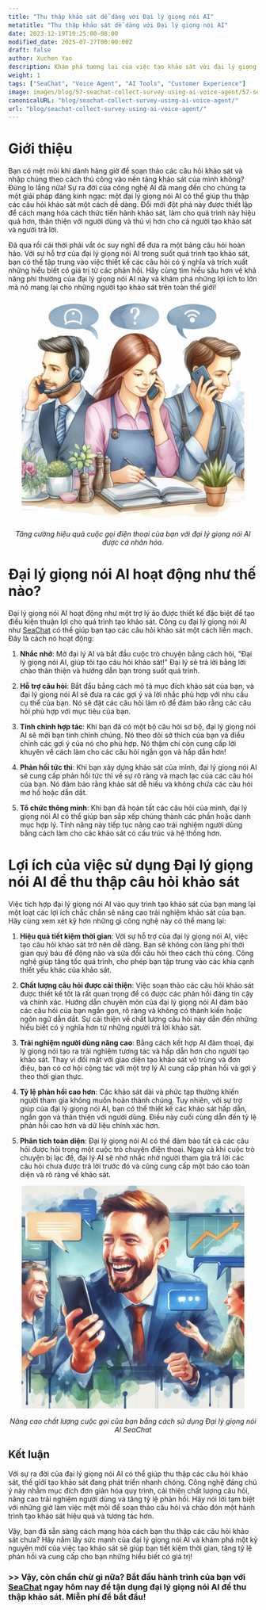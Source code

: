 ```yaml
---
title: "Thu thập khảo sát dễ dàng với Đại lý giọng nói AI"
metatitle: "Thu thập khảo sát dễ dàng với Đại lý giọng nói AI"
date: 2023-12-19T10:25:00-08:00
modified_date: 2025-07-27T00:00:00Z
draft: false
author: Xuchen Yao
description: Khám phá tương lai của việc tạo khảo sát với đại lý giọng nói AI! Dễ dàng tạo các câu hỏi chất lượng cao, nâng cao trải nghiệm người dùng và tăng tỷ lệ phản hồi. Nói lời tạm biệt với công việc thủ công!
weight: 1
tags: ["SeaChat", "Voice Agent", "AI Tools", "Customer Experience"]
image: images/blog/57-seachat-collect-survey-using-ai-voice-agent/57-seachat-collect-survey-using-ai-voice-agent.png
canonicalURL: "blog/seachat-collect-survey-using-ai-voice-agent/"
url: "blog/seachat-collect-survey-using-ai-voice-agent/"
---
```


# Giới thiệu

Bạn có mệt mỏi khi dành hàng giờ để soạn thảo các câu hỏi khảo sát và nhập chúng theo cách thủ công vào nền tảng khảo sát của mình không? Đừng lo lắng nữa! Sự ra đời của công nghệ AI đã mang đến cho chúng ta một giải pháp đáng kinh ngạc: một đại lý giọng nói AI có thể giúp thu thập các câu hỏi khảo sát một cách dễ dàng. Đổi mới đột phá này được thiết lập để cách mạng hóa cách thức tiến hành khảo sát, làm cho quá trình này hiệu quả hơn, thân thiện với người dùng và thú vị hơn cho cả người tạo khảo sát và người trả lời.

Đã qua rồi cái thời phải vắt óc suy nghĩ để đưa ra một bảng câu hỏi hoàn hảo. Với sự hỗ trợ của đại lý giọng nói AI trong suốt quá trình tạo khảo sát, bạn có thể tập trung vào việc thiết kế các câu hỏi có ý nghĩa và trích xuất những hiểu biết có giá trị từ các phản hồi. Hãy cùng tìm hiểu sâu hơn về khả năng phi thường của đại lý giọng nói AI này và khám phá những lợi ích to lớn mà nó mang lại cho những người tạo khảo sát trên toàn thế giới!

<center>
<img height="450px" src="/images/blog/50x-all-seachat-agents/transfer-to-and-from-ai-agent.jpeg" alt="Tăng cường hiệu quả cuộc gọi điện thoại của bạn với đại lý giọng nói AI được cá nhân hóa."/>

*Tăng cường hiệu quả cuộc gọi điện thoại của bạn với đại lý giọng nói AI được cá nhân hóa.*
</center>

# Đại lý giọng nói AI hoạt động như thế nào?

Đại lý giọng nói AI hoạt động như một trợ lý ảo được thiết kế đặc biệt để tạo điều kiện thuận lợi cho quá trình tạo khảo sát. Công cụ đại lý giọng nói AI như [SeaChat](https://chat.seasalt.ai/?utm_source=blog) có thể giúp bạn tạo các câu hỏi khảo sát một cách liền mạch. Đây là cách nó hoạt động:

1. **Nhắc nhở**: Mở đại lý AI và bắt đầu cuộc trò chuyện bằng cách hỏi, "Đại lý giọng nói AI, giúp tôi tạo câu hỏi khảo sát!" Đại lý sẽ trả lời bằng lời chào thân thiện và hướng dẫn bạn trong suốt quá trình.

2. **Hỗ trợ câu hỏi**: Bắt đầu bằng cách mô tả mục đích khảo sát của bạn, và đại lý giọng nói AI sẽ đưa ra các gợi ý và lời nhắc phù hợp với nhu cầu cụ thể của bạn. Nó sẽ đặt các câu hỏi làm rõ để đảm bảo rằng các câu hỏi phù hợp với mục tiêu của bạn.

3. **Tinh chỉnh hợp tác**: Khi bạn đã có một bộ câu hỏi sơ bộ, đại lý giọng nói AI sẽ mời bạn tinh chỉnh chúng. Nó theo dõi sở thích của bạn và điều chỉnh các gợi ý của nó cho phù hợp. Nó thậm chí còn cung cấp lời khuyên về cách làm cho các câu hỏi ngắn gọn và hấp dẫn hơn!

4. **Phản hồi tức thì**: Khi bạn xây dựng khảo sát của mình, đại lý giọng nói AI sẽ cung cấp phản hồi tức thì về sự rõ ràng và mạch lạc của các câu hỏi của bạn. Nó đảm bảo rằng khảo sát dễ hiểu và không chứa các câu hỏi mơ hồ hoặc dẫn dắt.

5. **Tổ chức thông minh**: Khi bạn đã hoàn tất các câu hỏi của mình, đại lý giọng nói AI có thể giúp bạn sắp xếp chúng thành các phần hoặc danh mục hợp lý. Tính năng này tiếp tục nâng cao trải nghiệm người dùng bằng cách làm cho các khảo sát có cấu trúc và hệ thống hơn.

# Lợi ích của việc sử dụng Đại lý giọng nói AI để thu thập câu hỏi khảo sát

Việc tích hợp đại lý giọng nói AI vào quy trình tạo khảo sát của bạn mang lại một loạt các lợi ích chắc chắn sẽ nâng cao trải nghiệm khảo sát của bạn. Hãy cùng xem xét kỹ hơn những gì công nghệ này có thể mang lại:

1. **Hiệu quả tiết kiệm thời gian**: Với sự hỗ trợ của đại lý giọng nói AI, việc tạo câu hỏi khảo sát trở nên dễ dàng. Bạn sẽ không còn lãng phí thời gian quý báu để động não và sửa đổi câu hỏi theo cách thủ công. Công nghệ giúp tăng tốc quá trình, cho phép bạn tập trung vào các khía cạnh thiết yếu khác của khảo sát.

2. **Chất lượng câu hỏi được cải thiện**: Việc soạn thảo các câu hỏi khảo sát được thiết kế tốt là rất quan trọng để có được các phản hồi đáng tin cậy và chính xác. Hướng dẫn chuyên môn của đại lý giọng nói AI đảm bảo các câu hỏi của bạn ngắn gọn, rõ ràng và không có thành kiến hoặc ngôn ngữ dẫn dắt. Sự cải thiện về chất lượng câu hỏi này dẫn đến những hiểu biết có ý nghĩa hơn từ những người trả lời khảo sát.

3. **Trải nghiệm người dùng nâng cao**: Bằng cách kết hợp AI đàm thoại, đại lý giọng nói tạo ra trải nghiệm tương tác và hấp dẫn hơn cho người tạo khảo sát. Thay vì đối mặt với giao diện tạo khảo sát vô trùng và đơn điệu, bạn có cơ hội cộng tác với một trợ lý AI cung cấp phản hồi và gợi ý theo thời gian thực.

4. **Tỷ lệ phản hồi cao hơn**: Các khảo sát dài và phức tạp thường khiến người tham gia không muốn hoàn thành chúng. Tuy nhiên, với sự trợ giúp của đại lý giọng nói AI, bạn có thể thiết kế các khảo sát hấp dẫn, ngắn gọn và thân thiện với người dùng. Điều này cuối cùng dẫn đến tỷ lệ phản hồi cao hơn và dữ liệu chính xác hơn.

5. **Phân tích toàn diện**: Đại lý giọng nói AI có thể đảm bảo tất cả các câu hỏi được hỏi trong một cuộc trò chuyện điện thoại. Ngay cả khi cuộc trò chuyện bị lạc đề, đại lý AI sẽ nhớ nhắc nhở người tham gia trả lời các câu hỏi chưa được trả lời trước đó và cũng cung cấp một báo cáo toàn diện và rõ ràng về khảo sát.


<center>
<img height="450px" src="/images/blog/50x-all-seachat-agents/stay-connected-using-seachat-agents.jpeg" alt="Nâng cao chất lượng cuộc gọi của bạn bằng cách sử dụng Đại lý giọng nói AI SeaChat"/>

*Nâng cao chất lượng cuộc gọi của bạn bằng cách sử dụng Đại lý giọng nói AI SeaChat*
</center>

## Kết luận

Với sự ra đời của đại lý giọng nói AI có thể giúp thu thập các câu hỏi khảo sát, thế giới tạo khảo sát đang phát triển nhanh chóng. Công nghệ đáng chú ý này nhằm mục đích đơn giản hóa quy trình, cải thiện chất lượng câu hỏi, nâng cao trải nghiệm người dùng và tăng tỷ lệ phản hồi. Hãy nói lời tạm biệt với những giờ làm việc mệt mỏi để soạn thảo câu hỏi và chào đón một hành trình tạo khảo sát hiệu quả và tương tác hơn.

Vậy, bạn đã sẵn sàng cách mạng hóa cách bạn thu thập các câu hỏi khảo sát chưa? Hãy nắm lấy sức mạnh của đại lý giọng nói AI và khám phá một kỷ nguyên mới của việc tạo khảo sát sẽ giúp bạn tiết kiệm thời gian, tăng tỷ lệ phản hồi và cung cấp cho bạn những hiểu biết có giá trị!

### >> Vậy, còn chần chừ gì nữa? Bắt đầu hành trình của bạn với [SeaChat](https://chat.seasalt.ai/?utm_source=blog) ngay hôm nay để tận dụng đại lý giọng nói AI để thu thập khảo sát. Miễn phí để bắt đầu!
